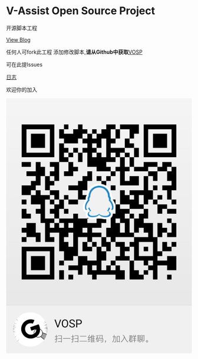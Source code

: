 # V-Assist Open Source Project

开源脚本工程

[View Blog](https://vove.gitee.io/)

任何人可fork此工程 添加修改脚本,**请从Github中获取**[VOSP](https://github.com/Vove7/VOSP)

可在此提Issues

[日志](Log.md)



欢迎你的加入

![QQ Group](/img/qq_g.png) 